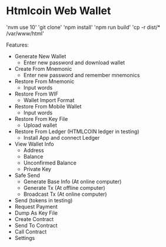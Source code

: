 # Htmlcoin Web Wallet

'nvm use 10'
'git clone'
'npm install'
'npm run build'
'cp -r dist/* /var/www/html'

Features: 
- Generate New Wallet
    - Enter new password and download wallet
- Create From Mnemonic
    - Enter new password and remember mnemonics
- Restore From Mnemonic
    - Input words
- Restore From WIF
    - Wallet Import Format
- Restore From Mobile Wallet
    - Input words
- Restore From Key File
    - Upload wallet
- Restore From Ledger (HTMLCOIN ledger in testing)
    - Install App and connect Ledger
- View Wallet Info
    - Address
    - Balance
    - Unconfirmed Balance
    - Private Key 
- Safe Send
    - Generate Base Info (At online computer)
    - Generate Tx (At offline computer)
    - Broadcast Tx (At online computer)
- Send (tokens in testing)
- Request Payment
- Dump As Key File
- Create Contract
- Send To Contract
- Call Contract
- Settings
